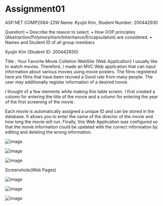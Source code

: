 # Assignment01

ASP.NET COMP2084-22W
Name: Kyujin Kim, Student Number: 200442930

Question)
• Describe the reason to select.
• How OOP principles (Abstraction/Polymorphism/Inheritance/Encapsulation) are considered.
• Names and Student ID of all group members

Kyujin Kim (Student ID: 200442930)

Title : Your Favorite Movie Colletion WebSite (Web Application)
I usually like to watch movies.
Therefore, I made an MVC Web application that can input information about various movies using movie posters.
The films registered here are films that have been recived a Good rate from many people.
The user may additionally register information of a desired movie.

I thought of a few elements while making this table screen.
I first created a column for entering the title of the movie and 
a column for entering the year of the first screening of the movie.

Each movie is automatically assigned a unique ID and can be stored in the database.
It allows you to enter the name of the director of the movie and how long the movie will run.
Finally, this Web Application was configured so that the movie information could be updated with 
the correct information by editing and deleting the wrong information.


![image](https://user-images.githubusercontent.com/75225436/153768562-4aca8f0a-3dc1-4504-bbf7-e4b595289fe4.png)

![image](https://user-images.githubusercontent.com/75225436/153768586-4b3403bc-f4bd-4d28-87e6-ea5e8c3850bc.png)

![image](https://user-images.githubusercontent.com/75225436/153768604-8ce9d57f-257e-4574-9435-d7af27d7b975.png)



Screenshots(Web Pages)

<Directors>
  
![image](https://user-images.githubusercontent.com/75225436/153772275-22393242-9228-4d39-84e0-bae08c74036b.png)
  

<Actors and Actoress>
  
![image](https://user-images.githubusercontent.com/75225436/153772292-158a66a6-0af7-4dc7-9a14-db1a59f3a12f.png)
  

<Favorite Movies>
  
![image](https://user-images.githubusercontent.com/75225436/153772309-626c7bea-8f6f-45a0-a88e-cdf9be7a2c47.png)
  
  
